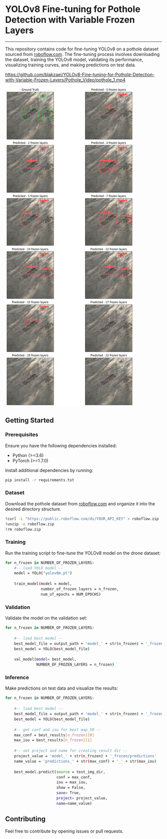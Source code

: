 # YOLOv8 Fine-tuning for Pothole Detection with Variable Frozen Layers
---------------------------------------------------

This repository contains code for fine-tuning YOLOv8 on a pothole dataset sourced from [roboflow.com](https://public.roboflow.com/object-detection/pothole).
The fine-tuning process involves downloading the dataset, training the YOLOv8 model, validating its performance, visualizing training curves, and making predictions on test data.

https://github.com/blakzaei/YOLOv8-Fine-tuning-for-Pothole-Detection-with-Variable-Frozen-Layers/Pothole_Video/pothole_1.mp4

![Sample_output](curves/gt_vs_pred/sample_1.png)

## Getting Started

### Prerequisites

Ensure you have the following dependencies installed:

- Python (>=3.6)
- PyTorch (>=1.7.0)

Install additional dependencies by running:

```bash
pip install -r requirements.txt
```

### Dataset

Download the pothole dataset from [roboflow.com](https://public.roboflow.com/object-detection/pothole) and organize it into the desired directory structure.
```bash
!curl -L "https://public.roboflow.com/ds/YOUR_API_KEY" > roboflow.zip
!unzip -o roboflow.zip
!rm roboflow.zip
```


### Training

Run the training script to fine-tune the YOLOv8 model on the drone dataset:

```bash
for n_frozen in NUMBER_OF_FROZEN_LAYERS:
    #-- load YOLO model --
    model = YOLO("yolov8m.pt") 
    
    train_model(model = model,
                number_of_frozen_layers = n_frozen,
                num_of_epochs = NUM_EPOCHS)

```



### Validation

Validate the model on the validation set:

```bash
for n_frozen in NUMBER_OF_FROZEN_LAYERS:
    
    #-- load best model --
    best_model_file = output_path + 'model_' + str(n_frozen) + '_frozen' + '/train/weights/best.pt'
    best_model = YOLO(best_model_file)     
    
    val_model(model= best_model,
              NUMBER_OF_FROZEN_LAYERS = n_frozen)
```

### Inference

Make predictions on test data and visualize the results:

```bash
for n_frozen in NUMBER_OF_FROZEN_LAYERS:   
    
    #-- load best model --
    best_model_file = output_path + 'model_' + str(n_frozen) + '_frozen' + '/train/weights/best.pt'
    best_model = YOLO(best_model_file)       
    
    #-- get conf and iou for best map_50 --
    max_conf = best_results[n_frozen][0]
    max_iou = best_results[n_frozen][1]
    
    #-- set project and name for creating result dir --
    project_value = 'model_' + str(n_frozen) + '_frozen/predictions'   
    name_value = 'predictions_' + str(max_conf) + '_' + str(max_iou)      
      
    best_model.predict(source = test_img_dir,
                       conf = max_conf,
                       iou = max_iou,
                       show = False,
                       save= True,
                       project= project_value,
                       name=name_value) 
```



## Contributing

Feel free to contribute by opening issues or pull requests.
